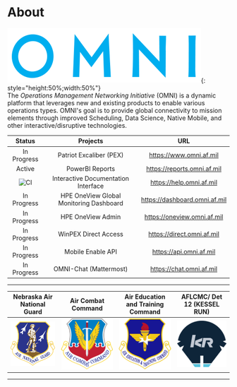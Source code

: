 # About
![image](img/omni_text_blue.png){: style="height:50%;width:50%"}  
The _Operations Management Networking Initiative_ (OMNI) is a dynamic platform that leverages new and existing products to enable various operations types. OMNI's goal is to provide global connectivity to mission elements through improved Scheduling, Data Science, Native Mobile, and other interactive/disruptive technologies.

| Status | Projects | URL |
| :------------: | :------------: | :------------: |
| In Progress | Patriot Excaliber (PEX) | https://www.omni.af.mil |
| Active | PowerBI Reports | https://reports.omni.af.mil |
| ![CI](https://github.com/allebone/help.omni.af.mil/workflows/CI/badge.svg?branch=master) | Interactive Documentation Interface | https://help.omni.af.mil |
| In Progress | HPE OneView Global Monitoring Dashboard | https://dashboard.omni.af.mil |
| In Progress | HPE OneView Admin | https://oneview.omni.af.mil |
| In Progress | WinPEX Direct Access | https://direct.omni.af.mil |
| In Progress | Mobile Enable API | https://api.omni.af.mil |
| In Progress | OMNI-Chat (Mattermost) | https://chat.omni.af.mil |

---

| Nebraska Air National Guard | Air Combat Command | Air Education and Training Command | AFLCMC/ Det 12 (KESSEL RUN) |
| :------------: | :------------: | :------------: | :------------: |
| ![image](img/ang.png) | ![image](img/ACC.png) | ![image](img/aetc.png)| ![image](img/KR.png) |

---
